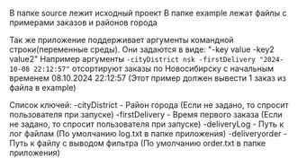 В папке source лежит исходный проект
В папке example лежат файлы с примерами заказов и районов города

Так же приложение поддерживает аргументы командной строки(переменные среды). Они задаются в виде: "-key value -key2 value2"
Например аргументы `-cityDistrict nsk -firstDelivery "2024-10-08 22:12:57"` отсортируют заказы по Новосибирску с начальным временем 08.10.2024 22:12:57 (Этот пример должен вывести 1 заказ из файла в example)

Список ключей:
-cityDistrict - Район города (Если не задано, то спросит пользователя при запуске)
-firstDelivery - Время первого заказа (Если не задано, то спросит пользователя при запуске)
-deliveryLog - Путь к лог файлам (По умолчанию log.txt в папке приложения)
-deliveryorder - Путь к файлу с выводом фильтра (По умолчанию order.txt в папке приложения)

